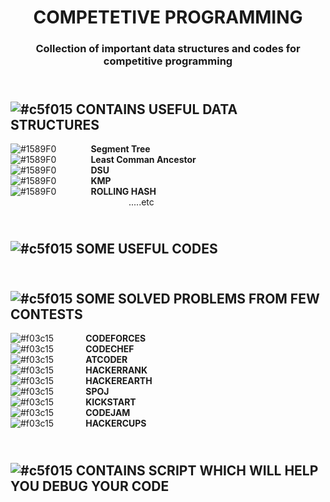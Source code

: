 <h1 align="center"> COMPETETIVE PROGRAMMING </h1>
<h3 align="center"> Collection of important data structures and codes for competitive programming </h3> 

## <br> ![#c5f015](https://imgrp2.xiaolee.net/i/aHR0cHM6Ly9wbGFjZWhvbGQuaXQvMTUvYzVmMDE1LzAwMDAwMD90ZXh0PSs=.jpg) CONTAINS USEFUL DATA STRUCTURES  
   ![#1589F0](https://imgrp2.xiaolee.net/i/aHR0cHM6Ly9wbGFjZWhvbGQuaXQvMTUvMTU4OUYwLzAwMDAwMD90ZXh0PSs=.jpg) &nbsp;&nbsp;&nbsp;&nbsp;&nbsp;&nbsp;&nbsp;&nbsp;&nbsp;&nbsp;&nbsp;&nbsp; **Segment Tree**</br>
   ![#1589F0](https://imgrp2.xiaolee.net/i/aHR0cHM6Ly9wbGFjZWhvbGQuaXQvMTUvMTU4OUYwLzAwMDAwMD90ZXh0PSs=.jpg) &nbsp;&nbsp;&nbsp;&nbsp;&nbsp;&nbsp;&nbsp;&nbsp;&nbsp;&nbsp;&nbsp;&nbsp; **Least Comman Ancestor**</br>
   ![#1589F0](https://imgrp2.xiaolee.net/i/aHR0cHM6Ly9wbGFjZWhvbGQuaXQvMTUvMTU4OUYwLzAwMDAwMD90ZXh0PSs=.jpg) &nbsp;&nbsp;&nbsp;&nbsp;&nbsp;&nbsp;&nbsp;&nbsp;&nbsp;&nbsp;&nbsp;&nbsp; **DSU**</br>
   ![#1589F0](https://imgrp2.xiaolee.net/i/aHR0cHM6Ly9wbGFjZWhvbGQuaXQvMTUvMTU4OUYwLzAwMDAwMD90ZXh0PSs=.jpg) &nbsp;&nbsp;&nbsp;&nbsp;&nbsp;&nbsp;&nbsp;&nbsp;&nbsp;&nbsp;&nbsp;&nbsp; **KMP**</br>
   ![#1589F0](https://imgrp2.xiaolee.net/i/aHR0cHM6Ly9wbGFjZWhvbGQuaXQvMTUvMTU4OUYwLzAwMDAwMD90ZXh0PSs=.jpg) &nbsp;&nbsp;&nbsp;&nbsp;&nbsp;&nbsp;&nbsp;&nbsp;&nbsp;&nbsp;&nbsp;&nbsp; **ROLLING HASH** </br>
&nbsp;&nbsp;&nbsp;&nbsp;&nbsp;&nbsp;&nbsp;&nbsp;&nbsp;&nbsp;&nbsp;&nbsp;&nbsp;&nbsp;&nbsp;&nbsp;&nbsp;&nbsp;&nbsp;&nbsp;&nbsp;&nbsp;&nbsp;&nbsp;&nbsp;&nbsp;&nbsp;&nbsp;&nbsp;&nbsp;&nbsp;&nbsp;&nbsp;&nbsp;&nbsp;&nbsp;&nbsp;&nbsp;&nbsp;&nbsp;&nbsp;&nbsp;&nbsp;&nbsp;&nbsp;&nbsp;&nbsp;&nbsp;.....etc

## <br> ![#c5f015](https://imgrp2.xiaolee.net/i/aHR0cHM6Ly9wbGFjZWhvbGQuaXQvMTUvYzVmMDE1LzAwMDAwMD90ZXh0PSs=.jpg) SOME USEFUL CODES  

## <br> ![#c5f015](https://imgrp2.xiaolee.net/i/aHR0cHM6Ly9wbGFjZWhvbGQuaXQvMTUvYzVmMDE1LzAwMDAwMD90ZXh0PSs=.jpg) SOME SOLVED PROBLEMS FROM FEW CONTESTS  
![#f03c15](https://imgrp2.xiaolee.net/i/aHR0cHM6Ly9wbGFjZWhvbGQuaXQvMTUvZjAzYzE1LzAwMDAwMD90ZXh0PSs=.jpg) &nbsp;&nbsp;&nbsp;&nbsp;&nbsp;&nbsp;&nbsp;&nbsp;&nbsp;&nbsp;&nbsp;&nbsp;**CODEFORCES**</br>
![#f03c15](https://imgrp2.xiaolee.net/i/aHR0cHM6Ly9wbGFjZWhvbGQuaXQvMTUvZjAzYzE1LzAwMDAwMD90ZXh0PSs=.jpg) &nbsp;&nbsp;&nbsp;&nbsp;&nbsp;&nbsp;&nbsp;&nbsp;&nbsp;&nbsp;&nbsp;&nbsp;**CODECHEF**</br>
![#f03c15](https://imgrp2.xiaolee.net/i/aHR0cHM6Ly9wbGFjZWhvbGQuaXQvMTUvZjAzYzE1LzAwMDAwMD90ZXh0PSs=.jpg) &nbsp;&nbsp;&nbsp;&nbsp;&nbsp;&nbsp;&nbsp;&nbsp;&nbsp;&nbsp;&nbsp;&nbsp;**ATCODER**</br>
![#f03c15](https://imgrp2.xiaolee.net/i/aHR0cHM6Ly9wbGFjZWhvbGQuaXQvMTUvZjAzYzE1LzAwMDAwMD90ZXh0PSs=.jpg) &nbsp;&nbsp;&nbsp;&nbsp;&nbsp;&nbsp;&nbsp;&nbsp;&nbsp;&nbsp;&nbsp;&nbsp;**HACKERRANK**</br>
![#f03c15](https://imgrp2.xiaolee.net/i/aHR0cHM6Ly9wbGFjZWhvbGQuaXQvMTUvZjAzYzE1LzAwMDAwMD90ZXh0PSs=.jpg) &nbsp;&nbsp;&nbsp;&nbsp;&nbsp;&nbsp;&nbsp;&nbsp;&nbsp;&nbsp;&nbsp;&nbsp;**HACKEREARTH**</br>
![#f03c15](https://imgrp2.xiaolee.net/i/aHR0cHM6Ly9wbGFjZWhvbGQuaXQvMTUvZjAzYzE1LzAwMDAwMD90ZXh0PSs=.jpg) &nbsp;&nbsp;&nbsp;&nbsp;&nbsp;&nbsp;&nbsp;&nbsp;&nbsp;&nbsp;&nbsp;&nbsp;**SPOJ**</br>
![#f03c15](https://imgrp2.xiaolee.net/i/aHR0cHM6Ly9wbGFjZWhvbGQuaXQvMTUvZjAzYzE1LzAwMDAwMD90ZXh0PSs=.jpg) &nbsp;&nbsp;&nbsp;&nbsp;&nbsp;&nbsp;&nbsp;&nbsp;&nbsp;&nbsp;&nbsp;&nbsp;**KICKSTART**</br>
![#f03c15](https://imgrp2.xiaolee.net/i/aHR0cHM6Ly9wbGFjZWhvbGQuaXQvMTUvZjAzYzE1LzAwMDAwMD90ZXh0PSs=.jpg) &nbsp;&nbsp;&nbsp;&nbsp;&nbsp;&nbsp;&nbsp;&nbsp;&nbsp;&nbsp;&nbsp;&nbsp;**CODEJAM**</br>
![#f03c15](https://imgrp2.xiaolee.net/i/aHR0cHM6Ly9wbGFjZWhvbGQuaXQvMTUvZjAzYzE1LzAwMDAwMD90ZXh0PSs=.jpg) &nbsp;&nbsp;&nbsp;&nbsp;&nbsp;&nbsp;&nbsp;&nbsp;&nbsp;&nbsp;&nbsp;&nbsp;**HACKERCUPS**</br>


## <br> ![#c5f015](https://imgrp2.xiaolee.net/i/aHR0cHM6Ly9wbGFjZWhvbGQuaXQvMTUvYzVmMDE1LzAwMDAwMD90ZXh0PSs=.jpg) CONTAINS SCRIPT WHICH WILL HELP YOU DEBUG YOUR CODE  
